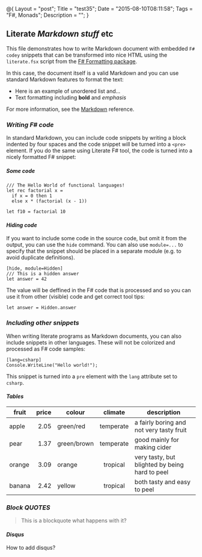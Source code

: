 @{
    Layout = "post";
    Title = "test35";
    Date = "2015-08-10T08:11:58";
    Tags = "F#, Monads";
    Description = "";
}

**Literate _Markdown stuff_ etc**
---------------------------------

This file demonstrates how to write Markdown document with 
embedded `F# codey` snippets that can be transformed into nice HTML 
using the `literate.fsx` script from the [F# Formatting
package](http://tpetricek.github.com/FSharp.Formatting).

In this case, the document itself is a valid Markdown and 
you can use standard Markdown features to format the text:

 - Here is an example of unordered list and...
 - Text formatting including **bold** and _emphasis_

For more information, see the [Markdown][md] reference.

 [md]: http://daringfireball.net/projects/markdown


### _Writing **F#** code_ ###

In standard Markdown, you can include code snippets by 
writing a block indented by four spaces and the code 
snippet will be turned into a `<pre>` element. If you do 
the same using Literate F# tool, the code is turned into
a nicely formatted F# snippet:

##### Some code

    /// The Hello World of functional languages!
    let rec factorial x = 
      if x = 0 then 1 
      else x * (factorial (x - 1))

    let f10 = factorial 10


#### _Hiding **code**_ ####

If you want to include some code in the source code, 
but omit it from the output, you can use the `hide` 
command. You can also use `module=...` to specify that 
the snippet should be placed in a separate module 
(e.g. to avoid duplicate definitions).

    [hide, module=Hidden]
    /// This is a hidden answer
    let answer = 42

The value will be deffined in the F# code that is 
processed and so you can use it from other (visible) 
code and get correct tool tips:

    let answer = Hidden.answer

### _Including **other** snippets_ ###

When writing literate programs as Markdown documents, 
you can also include snippets in other languages. 
These will not be colorized and processed as F# 
code samples:

    [lang=csharp]
    Console.WriteLine("Hello world!");

This snippet is turned into a `pre` element with the
`lang` attribute set to `csharp`.

#### _Tables_ ####

fruit |price|colour     |climate   | description                                  |
------|----:|-----------|:--------:|----------------------------------------------|
apple |2.05 |green/red  |temperate |a fairly boring and not very tasty fruit      |
pear  |1.37 |green/brown|temperate |good mainly for making cider                  |
orange|3.09 |orange     |tropical  |very tasty, but blighted by being hard to peel|
banana|2.42 |yellow     |tropical  |both tasty and easy to peel                   |


### _Block **QUOTES**_ ###

> This is a blockquote
> what happens with it?

#### _Disqus_ ####

How to add disqus?

